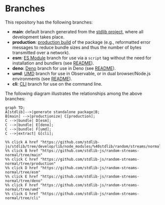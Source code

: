 <!--

@license Apache-2.0

Copyright (c) 2023 The Stdlib Authors.

Licensed under the Apache License, Version 2.0 (the "License");
you may not use this file except in compliance with the License.
You may obtain a copy of the License at

    http://www.apache.org/licenses/LICENSE-2.0

Unless required by applicable law or agreed to in writing, software
distributed under the License is distributed on an "AS IS" BASIS,
WITHOUT WARRANTIES OR CONDITIONS OF ANY KIND, either express or implied.
See the License for the specific language governing permissions and
limitations under the License.

-->

# Branches

This repository has the following branches:

-   **main**: default branch generated from the [stdlib project][stdlib-url], where all development takes place.
-   **production**: [production build][production-url] of the package (e.g., reformatted error messages to reduce bundle sizes and thus the number of bytes transmitted over a network).
-   **esm**: [ES Module][esm-url] branch for use via a `script` tag without the need for installation and bundlers (see [README][esm-readme]).
-   **deno**: [Deno][deno-url] branch for use in Deno (see [README][deno-readme]).
-   **umd**: [UMD][umd-url] branch for use in Observable, or in dual browser/Node.js environments (see [README][umd-readme]).
-   **cli**: [CLI][cli-url] branch for use on the command line.

The following diagram illustrates the relationships among the above branches:

```mermaid
graph TD;
A[stdlib]-->|generate standalone package|B;
B[main] -->|productionize| C[production];
C -->|bundle| D[esm];
C -->|bundle| E[deno];
C -->|bundle| F[umd];
C -->|extract| G[cli];

%% click A href "https://github.com/stdlib-js/stdlib/tree/develop/lib/node_modules/%40stdlib/random/streams/normal"
%% click B href "https://github.com/stdlib-js/random-streams-normal/tree/main"
%% click C href "https://github.com/stdlib-js/random-streams-normal/tree/production"
%% click D href "https://github.com/stdlib-js/random-streams-normal/tree/esm"
%% click E href "https://github.com/stdlib-js/random-streams-normal/tree/deno"
%% click F href "https://github.com/stdlib-js/random-streams-normal/tree/umd"
%% click G href "https://github.com/stdlib-js/random-streams-normal/tree/cli"
```

[stdlib-url]: https://github.com/stdlib-js/stdlib/tree/develop/lib/node_modules/%40stdlib/random/streams/normal
[production-url]: https://github.com/stdlib-js/random-streams-normal/tree/production
[deno-url]: https://github.com/stdlib-js/random-streams-normal/tree/deno
[deno-readme]: https://github.com/stdlib-js/random-streams-normal/blob/deno/README.md
[umd-url]: https://github.com/stdlib-js/random-streams-normal/tree/umd
[umd-readme]: https://github.com/stdlib-js/random-streams-normal/blob/umd/README.md
[esm-url]: https://github.com/stdlib-js/random-streams-normal/tree/esm
[esm-readme]: https://github.com/stdlib-js/random-streams-normal/blob/esm/README.md
[cli-url]: https://github.com/stdlib-js/random-streams-normal/tree/cli